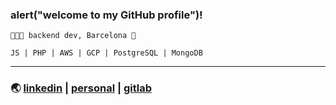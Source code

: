 ### alert("welcome to my GitHub profile")!

`👨🏽‍💻 backend dev, Barcelona 📍`

`JS | PHP | AWS | GCP | PostgreSQL | MongoDB`
***
### 🌏 [linkedin](https://www.linkedin.com/in/celopez12) | [personal](https://clopez7.github.io) | [gitlab](www.gitlab.com/clopez12)

